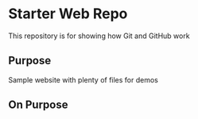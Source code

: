 # Starter Web Repo

This repository is for showing how Git and GitHub work

## Purpose

Sample website with plenty of files for demos

## On Purpose
